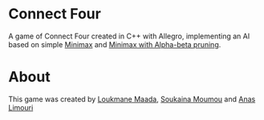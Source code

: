 # Connect Four
A game of Connect Four created in C++ with Allegro, implementing an AI based on simple [Minimax](https://en.wikipedia.org/wiki/Minimax) and [Minimax with Alpha-beta pruning](https://en.wikipedia.org/wiki/Alpha–beta_pruning). 

# About

This game was created by [Loukmane Maada](https://github.com/loding1397), [Soukaina Moumou](https://github.com/SoukaM) and [Anas Limouri](https://github.com/EffulgentDusk)


